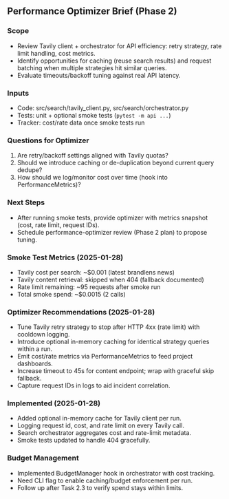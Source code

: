 ## Performance Optimizer Brief (Phase 2)

### Scope
- Review Tavily client + orchestrator for API efficiency: retry strategy, rate limit handling, cost metrics.
- Identify opportunities for caching (reuse search results) and request batching when multiple strategies hit similar queries.
- Evaluate timeouts/backoff tuning against real API latency.

### Inputs
- Code: src/search/tavily_client.py, src/search/orchestrator.py
- Tests: unit + optional smoke tests (`pytest -m api ...`)
- Tracker: cost/rate data once smoke tests run

### Questions for Optimizer
1. Are retry/backoff settings aligned with Tavily quotas?
2. Should we introduce caching or de-duplication beyond current query dedupe?
3. How should we log/monitor cost over time (hook into PerformanceMetrics)?

### Next Steps
- After running smoke tests, provide optimizer with metrics snapshot (cost, rate limit, request IDs).
- Schedule performance-optimizer review (Phase 2 plan) to propose tuning.


### Smoke Test Metrics (2025-01-28)
- Tavily cost per search: ~$0.001 (latest brandlens news)
- Tavily content retrieval: skipped when 404 (fallback documented)
- Rate limit remaining: ~95 requests after smoke run
- Total smoke spend: ~$0.0015 (2 calls)


### Optimizer Recommendations (2025-01-28)
- Tune Tavily retry strategy to stop after HTTP 4xx (rate limit) with cooldown logging.
- Introduce optional in-memory caching for identical strategy queries within a run.
- Emit cost/rate metrics via PerformanceMetrics to feed project dashboards.
- Increase timeout to 45s for content endpoint; wrap with graceful skip fallback.
- Capture request IDs in logs to aid incident correlation.


### Implemented (2025-01-28)
- Added optional in-memory cache for Tavily client per run.
- Logging request id, cost, and rate limit on every Tavily call.
- Search orchestrator aggregates cost and rate-limit metadata.
- Smoke tests updated to handle 404 gracefully.


### Budget Management
- Implemented BudgetManager hook in orchestrator with cost tracking.
- Need CLI flag to enable caching/budget enforcement per run.
- Follow up after Task 2.3 to verify spend stays within limits.
